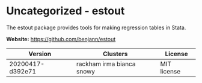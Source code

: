 # Uncategorized - estout

The estout package provides tools for making regression tables in Stata.



**Website:** <https://github.com/benjann/estout>

| Version | Clusters | License |
| ------- | -------- | ------- |
| 20200417-d392e71 | rackham irma bianca snowy | MIT license |
